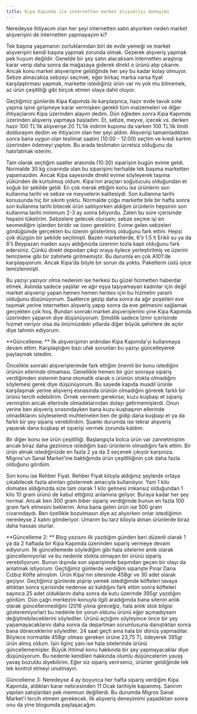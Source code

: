 ```yaml
---
title: Kipa Kapımda ile internetten market alışverişi deneyimi
---
```


Neredeyse ihtiyacım olan her şeyi internetten satın alıyorken neden market alışverişini de internetten yapmayayım ki?

Tek başına yaşamanın zorluklarından biri de evde yemeği ve market alışverişini kendi başına yapmak zorunda olmak. Gezerek alışveriş yapmak pek huyum değildir. Genelde bir şey satın alacaksam internetten araştırıp karar verip daha sonra da mağazaya giderek direkt o ürünü alıp çıkarım. Ancak konu market alışverişine geldiğinde her şey bu kadar kolay olmuyor. Sebze alınacaksa sebzeyi seçmek, eğer birkaç marka varsa fiyat karşılaştırması yapmak, markette istediğiniz ürün var mı yok mu bilmemek, az ürün çeşitliliği gibi birçok etmen olaya dahil oluyor.

Geçtiğimiz günlerde Kipa Kapımda ile karşılaşınca, hazır evde tavuk sote yapma işine girişmeye karar vermişken gerekli tüm malzemeleri ve diğer ihtiyaçlarımı Kipa üzerinden alayım dedim. Dün öğleden sonra Kipa Kapımda üzerinden alışveriş yapmaya başladım. Et, sebze, meyve, içecek vs. derken hazır 100 TL'lik alışverişe 20 TL'lik indirim kuponu da varken 100 TL'lik limiti doldurayım dedim ve ihtiyacım olan her şeyi aldım. Alışverişi tamamladıktan sonra bana uygun olan teslimat saatini (10:00 - 12:00) seçtim ve kredi kartım üzerinden ödemeyi yaptım. Bu arada teslimatın ücretsiz olduğunu da hatırlatmak isterim.

Tam olarak seçtiğim saatler arasında (10:30) siparişim bugün evime geldi. Normalde 30 kg civarında olan bu siparişimi herhalde tek başıma marketten yapamazdım. Ancak Kipa sayesinde direkt evime söyleyerek taşıma yükünden de kurtulmuş oldum. Kipa'nın araçları soğutuculu olduğundan et soğuk bir şekilde geldi. En çok merak ettiğim konu ise ürünlerin son kullanma tarihi ve sebze ve meyvelerin kalitesiydi. Son kullanma tarihi konusunda hiç bir sıkıntı yoktu. Normalde çoğu markette bile bir hafta sonra son kullanma tarihi bitecek ürün satılıyorken aldığım ürünlerin hepsinin son kullanma tarihi minimum 2-3 ay sonra bitiyordu. Zaten bu süre içerisinde hepsini tüketirim. Sebzelere gelecek olursam; sebze seçme işi en sevmediğim işlerden biridir ve özen gerektirir. Evime gelen sebzeleri gördüğümde gerçekten bu özenin gösterilmiş olduğunu fark ettim. Hepsi çok düzgün bir şekilde seçilmişti. Bazen marketlerde, 6'lı 1.5 lt Erikli su ya da 6'lı Beypazarı maden suyu aldığınızda üzerinin tozla kaplı olduğunu fark edersiniz. Çünkü direkt depodan çıkıp oraya öylece yerleştirilmiş ve üzerini temizleme gibi bir zahmete girilmemiştir. Bu durumla en çok A101'de karşılaşıyorum. Ancak Kipa'da böyle bir sorun da yoktu. Paketlerin üstü iyice temizlenmişti.

Bu yazıyı yazıyor olma nedenim ise herkesi bu güzel hizmetten haberdar etmek. Aslında sadece yaşlılar ve ağır eşya taşıyamayan kadınlar için değil market alışverişi yapan hemen hemen herkes için bu hizmetin yararlı olduğunu düşünüyorum. Saatlerce gezip daha sonra da ağır poşetleri eve taşımak yerine internetten alışveriş yapıp sonra da eve gelmesini sağlamak gerçekten çok hoş. Bundan sonraki market alışverişlerimi yine Kipa Kapımda üzerinden yaparım diye düşünüyorum. Şimdilik sadece İzmir içerisinde hizmet veriyor olsa da önümüzdeki yıllarda diğer büyük şehirlere de açılır diye tahmin ediyorum.


**Güncelleme: **
İlk alışverişimin ardından Kipa Kapımda'yı kullanmaya devam ettim. Karşılaştığım bazı ufak sorunları bu yazıyı güncelleyerek paylaşmak istedim.

Öncelikle sonraki alışverişlerimde fark ettiğim önemli bir konu istediğim ürünün ellerinde olmaması. Genellikle hemen bir gün sonraya sipariş verdiğimden sistemin bana otomatik olarak o ürünün stokta olmadığını söylemesi gerek diye düşünüyorum. Bu sayede kapıda muadil ürünle karşılaşmak yerine alışveriş esnasında ürünün olmadığını görerek farklı bir ürünü tercih edebilirim. Örnek vermem gerekirse; kuzu kuşbaşı et sipariş vermiştim ancak ellerinde olmadıklarından dolayı getirmemişlerdi. Onun yerine ben alışveriş sırasındayken bana kuzu kuşbaşının ellerinde olmadıklarını söyleselerdi muhtemelen ben de gidip dana kuşbaşı et ya da farklı bir şey sipariş verebilirdim. Şuanki durumda ise tekrar alışveriş yaparak dana kuşbaşı et siparişi vermek zorunda kaldım.

Bir diğer konu ise ürün çeşitliliği. Başlangıçta bolca ürün var zannetmiştim ancak biraz daha gezinince istediğim bazı ürünlerin olmadığını fark ettim. Bir ürün almak istediğinizde en fazla 2 ya da 3 seçenek çıkıyor karşınıza. Migros'un Sanal Market'ine baktığımda ürün çeşitliliğinin çok daha fazla olduğunu gördüm.

Son konu ise Rehber Fiyat. Rehber Fiyat kiloyla aldığınız şeylerde ortaya çıkabilecek fazla alımları göstermek amacıyla kullanılıyor. Yani 1 kilo domates aldığınızda size tam olarak 1 kilo gelmesi imkansız olduğundan 1 kilo 10 gram ürünü de kabul ettiğiniz anlamına geliyor. Buraya kadar her şey normal. Ancak ben 300 gram biber sipariş verdiğimde bunun en fazla 100 gram fark etmesini beklerim. Ama bana gelen ürün ise 500 gram civarındaydı. Ben özellikle bozulmasın diye az alıyorken onlar istediğimin neredeyse 2 katını gönderiyor. Umarım bu tarz kiloyla alınan ürünlerde biraz daha hassas olurlar.


**Güncelleme 2: **
Blog yazısını ilk yazdığım günden beri düzenli olarak 1 ya da 2 haftada bir Kipa Kapımda üzerinden sipariş vermeye devam ediyorum. İlk güncellemede söylediğim gibi hala sitelerini anlık olarak güncellemiyorlar ve bu nedenle stokta olmayan bir ürünü sipariş verebiliyorum. Bunun dışında son siparişimde başımdan geçen bir olayı da anlatmak istiyorum: Geçtiğimiz günlerde verdiğim siparişte Pınar Dana Cızbız Köfte almıştım. Ürün Kipa'nın sitesinde 458gr ve 30 adet olarak geçiyor. Geçtiğimiz günlerde pişirip yemek istediğimde köfteleri tavaya attıktan sonra içerisinde nedense az kaldığını fark ettim sonra köfteleri sayınca 25 adet olduklarını daha sonra da kutu üzerinde 395gr yazdığını gördüm. Dün çağrı merkezini konuyla ilgili aradığımda bana sitenin anlık olarak güncellenmediğini (2016 yılına gireceğiz, hala anlık stok bilgisi gösteremiyorlar) bu nedenle bir sorun oldunu ürünü eğer açmadıysam değiştirebileceklerini söylediler. Ürünü açtığımı söyleyince önce bir şey yapamayacaklarını daha sonra da departman sorumlusuna danıştıktan sonra bana döneceklerini söylediler. 24 saat geçti ama hala bir dönüş yapmadılar. Böylece normalde 458gr olması gereken ürüne 23,75 TL ödeyerek 395gr ürün almış oldum. İşin ilginç yanı ise hala sitelerinde ürünü güncellememişler. Büyük ihtimal konu hakkında bir şey yapmayacaklar diye düşünüyorum. Bu nedenle kendileri hakkında olumlu düşüncelerim yavaş yavaş bozuldu diyebilirim. Eğer siz sipariş verirseniz, ürünler geldiğinde tek tek kontrol etmeyi unutmayın.

Güncelleme 3: Neredeyse 4 ay boyunca her hafta sipariş verdiğim Kipa Kapımda, aldıkları karar neticesinden 11 Ocak tarihiyle kapanmış. Sanırım yapılan satışlardan pek memnun değillerdi. Bu durumda Migros Sanal Market'i tercih etmem gerekecek. İlk alışveriş deneyimimi yaşadıktan sonra onu da yine blogumda paylaşacağım.
